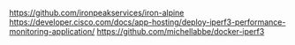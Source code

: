 


https://github.com/ironpeakservices/iron-alpine
https://developer.cisco.com/docs/app-hosting/deploy-iperf3-performance-monitoring-application/
https://github.com/michellabbe/docker-iperf3
